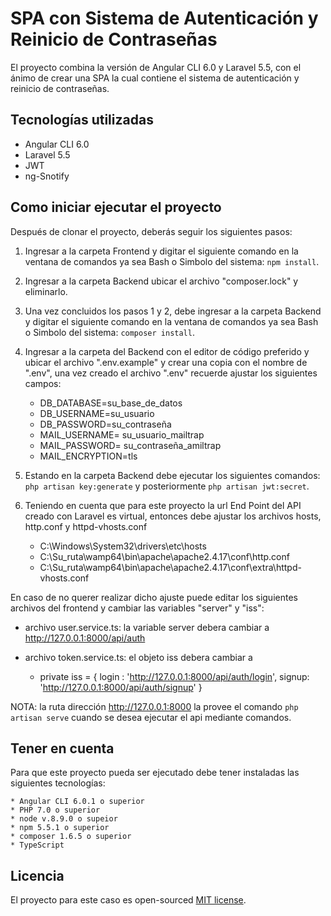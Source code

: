 # SPA con Sistema de Autenticación y Reinicio de Contraseñas

El proyecto combina la versión de Angular CLI 6.0 y Laravel 5.5, con el ánimo de crear una SPA la cual contiene el sistema de autenticación y reinicio de contraseñas.

## Tecnologías utilizadas

* Angular CLI 6.0
* Laravel 5.5
* JWT
* ng-Snotify

## Como iniciar ejecutar el proyecto

Después de clonar el proyecto, deberás seguir los siguientes pasos:

1. Ingresar a la carpeta Frontend y digitar el siguiente comando en la ventana de comandos ya sea Bash o Simbolo del sistema: `npm install`.

2. Ingresar a la carpeta Backend ubicar el archivo "composer.lock" y eliminarlo.

3. Una vez concluidos los pasos 1 y 2, debe ingresar a la carpeta Backend y digitar el siguiente comando en la ventana de comandos ya sea Bash o Simbolo del sistema: `composer install`.

4. Ingresar a la carpeta del Backend con el editor de código preferido y ubicar el archivo ".env.example" y crear una copia con el nombre de ".env", una vez creado el archivo ".env" recuerde ajustar los siguientes campos:
    
    * DB_DATABASE=su_base_de_datos
    * DB_USERNAME=su_usuario
    * DB_PASSWORD=su_contraseña
    * MAIL_USERNAME= su_usuario_mailtrap
    * MAIL_PASSWORD= su_contraseña_amiltrap
    * MAIL_ENCRYPTION=tls

5. Estando en la carpeta Backend debe ejecutar los siguientes comandos: `php artisan key:generate` y posteriormente `php artisan jwt:secret`.

6. Teniendo en cuenta que para este proyecto la url End Point del API creado con Laravel es virtual, entonces debe ajustar los archivos hosts, http.conf y httpd-vhosts.conf

    * C:\Windows\System32\drivers\etc\hosts
    * C:\Su_ruta\wamp64\bin\apache\apache2.4.17\conf\http.conf
    * C:\Su_ruta\wamp64\bin\apache\apache2.4.17\conf\extra\httpd-vhosts.conf

En caso de no querer realizar dicho ajuste puede editar los siguientes archivos del frontend y cambiar las variables "server" y "iss":

* archivo user.service.ts: la variable server debera cambiar a http://127.0.0.1:8000/api/auth

* archivo token.service.ts: el objeto iss debera cambiar a 
    * private iss = {
        login : 'http://127.0.0.1:8000/api/auth/login',
        signup: 'http://127.0.0.1:8000/api/auth/signup'
  }

NOTA: la ruta dirección http://127.0.0.1:8000 la provee el comando `php artisan serve` cuando se desea ejecutar el api mediante comandos.

## Tener en cuenta 

Para que este proyecto pueda ser ejecutado debe tener instaladas las siguientes tecnologías:
    
    * Angular CLI 6.0.1 o superior
    * PHP 7.0 o superior
    * node v.8.9.0 o supeior
    * npm 5.5.1 o superior
    * composer 1.6.5 o superior
    * TypeScript

## Licencia

El proyecto para este caso es open-sourced [MIT license](https://opensource.org/licenses/MIT).

